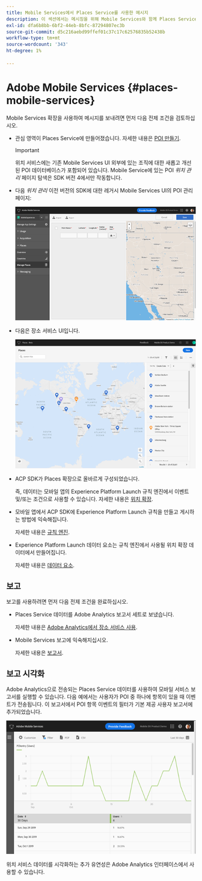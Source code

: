 ```yaml
---
title: Mobile Services에서 Places Service를 사용한 메시지
description: 이 섹션에서는 메시징을 위해 Mobile Services와 함께 Places Service를 사용하는 방법을 보여줍니다.
exl-id: dfa6b8bb-6bf2-44eb-8bfc-87294807ec3b
source-git-commit: d5c216aebd99ffef01c37c17c62576835b52438b
workflow-type: tm+mt
source-wordcount: '343'
ht-degree: 1%

---
```


# Adobe Mobile Services {#places-mobile-services}

Mobile Services 확장을 사용하여 메시지를 보내려면 먼저 다음 전제 조건을 검토하십시오.

* 관심 영역이 Places Service에 만들어졌습니다. 자세한 내용은 [POI 만들기](/help/poi-mgmt-ui/create-a-poi-ui.md).

  >[!IMPORTANT]
  >
  >위치 서비스에는 기존 Mobile Services UI 외부에 있는 조직에 대한 새롭고 개선된 POI 데이터베이스가 포함되어 있습니다. Mobile Service에 있는 POI *위치 관리* 페이지 탐색은 SDK 버전 4에서만 작동합니다.

* 다음 *위치 관리* 이전 버전의 SDK에 대한 레거시 Mobile Services UI의 POI 관리 페이지:

  ![레거시 UI](/help/assets/legacy-location-v4-ui.png)

* 다음은 장소 서비스 UI입니다.

  ![장소 서비스 POI 관리 UI](/help/assets/places-ui.png)

* ACP SDK가 Places 확장으로 올바르게 구성되었습니다.

  즉, 데이터는 모바일 앱의 Experience Platform Launch 규칙 엔진에서 이벤트 및/또는 조건으로 사용할 수 있습니다. 자세한 내용은 [위치 확장](/help/places-ext-aep-sdks/places-extension/places-extension.md).

* 모바일 앱에서 ACP SDK에 Experience Platform Launch 규칙을 만들고 게시하는 방법에 익숙해집니다.

  자세한 내용은 [규칙 엔진](https://aep-sdks.gitbook.io/docs/using-mobile-extensions/mobile-core/rules-engine).

* Experience Platform Launch 데이터 요소는 규칙 엔진에서 사용될 위치 확장 데이터에서 만들어집니다.

  자세한 내용은 [데이터 요소](https://aep-sdks.gitbook.io/docs/using-mobile-extensions/mobile-core/rules-engine#data-elements).

## 보고

보고를 사용하려면 먼저 다음 전제 조건을 완료하십시오.

* Places Service 데이터를 Adobe Analytics 보고서 세트로 보냈습니다.

  자세한 내용은 [Adobe Analytics에서 장소 서비스 사용](/help/use-places-with-other-solutions/places-adobe-analytics/use-places-adobe-analytics.md).

* Mobile Services 보고에 익숙해지십시오.

  자세한 내용은 [보고서](https://experienceleague.adobe.com/docs/discontinued/using/mobile-services.html).

## 보고 시각화

Adobe Analytics으로 전송되는 Places Service 데이터를 사용하여 모바일 서비스 보고서를 실행할 수 있습니다. 다음 예에서는 사용자가 POI 중 하나에 항목이 있을 때 이벤트가 전송됩니다. 이 보고서에서 POI 항목 이벤트의 필터가 기본 제공 사용자 보고서에 추가되었습니다.

![보고서 시각화](/help/assets/report-visualize.png)

위치 서비스 데이터를 시각화하는 추가 유연성은 Adobe Analytics 인터페이스에서 사용할 수 있습니다.
